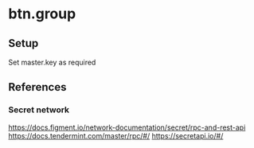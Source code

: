 # btn.group

## Setup
Set master.key as required

## References
### Secret network
https://docs.figment.io/network-documentation/secret/rpc-and-rest-api
https://docs.tendermint.com/master/rpc/#/
https://secretapi.io/#/
